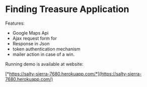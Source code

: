 # Finding Treasure Application 

Features:  
* Google Maps Api  
* Ajax request form for  
* Response in Json  
* token authentication mechanism  
* mailer action in case of a win.

Running demo is available at website:  

[*https://salty-sierra-7680.herokuapp.com/*](https://salty-sierra-7680.herokuapp.com/)

